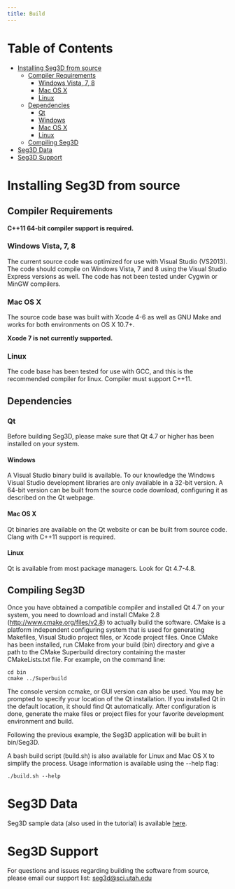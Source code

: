 ```yaml
---
title: Build
---
```


Table of Contents
=================

* [Installing Seg3D from source](#installing-seg3d-from-source)
  * [Compiler Requirements](#compiler-requirements)
    * [Windows Vista, 7, 8](#windows-vista-7-8)
    * [Mac OS X](#mac-os-x)
    * [Linux](#linux)
  * [Dependencies](#dependencies)
    * [Qt](#qt)
    * [Windows](#windows)
    * [Mac OS X](#mac-os-x-1)
    * [Linux](#linux-1)
  * [Compiling Seg3D](#compiling-seg3d)
* [Seg3D Data](#seg3d-data)
* [Seg3D Support](#seg3d-support)

<!-- Created by [gh-md-toc](https://github.com/ekalinin/github-markdown-toc) -->

# Installing Seg3D from source

## Compiler Requirements

**C++11 64-bit compiler support is required.**

### Windows Vista, 7, 8

The current source code was optimized for use with Visual Studio (VS2013).
The code should compile on Windows Vista, 7 and 8 using the Visual Studio Express versions as well. The code
has not been tested under Cygwin or MinGW compilers.

### Mac OS X

The source code base was built with Xcode 4-6 as well as GNU Make and works for both 
environments on OS X 10.7+.

**Xcode 7 is not currently supported.**

### Linux

The code base has been tested for use with GCC, and this is the recommended compiler for
linux. Compiler must support C++11.


## Dependencies

### Qt

Before building Seg3D, please make sure that Qt 4.7 or higher has been installed on your system.

#### Windows

A Visual Studio binary build is available.
To our knowledge the Windows Visual Studio development libraries are only available in a 32-bit version.
A 64-bit version can be built from the source code download, configuring it as described on the Qt webpage.

#### Mac OS X

Qt binaries are available on the Qt website or can be built from source code.
Clang with C++11 support is required.

#### Linux

Qt is available from most package managers. Look for Qt 4.7-4.8.


## Compiling Seg3D

Once you have obtained a compatible compiler and installed Qt 4.7 on your system, you need to 
download and install CMake 2.8 (http://www.cmake.org/files/v2.8) to actually build the software.
CMake is a platform independent configuring system that is used for generating Makefiles,
Visual Studio project files, or Xcode project files.
Once CMake has been installed, run CMake from your build (bin) directory and give a path to the CMake Superbuild directory containing the master CMakeLists.txt file.
For example, on the command line:

```
cd bin
cmake ../Superbuild
```

The console version ccmake, or GUI version can also be used.
You may be prompted to specify your location of the Qt installation.
If you installed Qt in the default location, it should find Qt automatically.
After configuration is done, generate the make files or project files for your favorite
development environment and build.

Following the previous example, the Seg3D application will be built in bin/Seg3D.

A bash build script (build.sh) is also available for Linux and Mac OS X to simplify the process.
Usage information is available using the --help flag:

```
./build.sh --help
```

# Seg3D Data

Seg3D sample data (also used in the tutorial) is available [here](https://github.com/CIBC-Internal/Seg3DData/releases).

# Seg3D Support

For questions and issues regarding building the software from source, 
please email our support list: seg3d@sci.utah.edu
